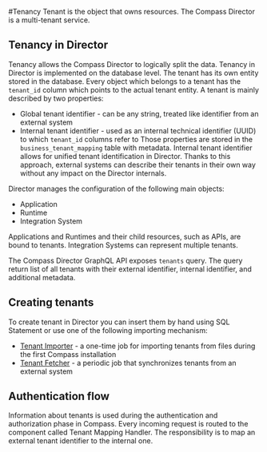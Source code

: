 #Tenancy
Tenant is the object that owns resources. 
The Compass Director is a multi-tenant service.

## Tenancy in Director
Tenancy allows the Compass Director to logically split the data. 
Tenancy in Director is implemented on the database level.
The tenant has its own entity stored in the database.
Every object which belongs to a tenant has the `tenant_id` column which points to the actual tenant entity.
A tenant is mainly described by two properties: 
*  Global tenant identifier - can be any string, treated like identifier from an external system 
* Internal tenant identifier - used as an internal technical identifier (UUID) to which `tenant_id` columns refer to
Those properties are stored in the `business_tenant_mapping` table with metadata.
Internal tenant identifier allows for unified tenant identification in Director. 
Thanks to this approach, external systems can describe their tenants in their own way without any impact on the Director internals.

Director manages the configuration of the following main objects:
* Application
* Runtime
* Integration System

Applications and Runtimes and their child resources, such as APIs, are bound to tenants.
Integration Systems can represent multiple tenants.

The Compass Director GraphQL API exposes `tenants` query. 
The query return list of all tenants with their external identifier, internal identifier, and additional metadata. 

## Creating tenants
To create tenant in Director you can insert them by hand using SQL Statement or use one of the following importing mechanism:
* [Tenant Importer](https://github.com/kyma-incubator/compass/tree/master/components/director/cmd/tenantloader) - a one-time job for importing tenants from files during the first Compass installation
* [Tenant Fetcher](https://github.com/kyma-incubator/compass/tree/master/components/director/cmd/tenantfetcher) - a periodic job that synchronizes tenants from an external system

## Authentication flow
Information about tenants is used during the authentication and authorization phase in Compass. 
Every incoming request is routed to the component called Tenant Mapping Handler. 
The responsibility is to map an external tenant identifier to the internal one.

